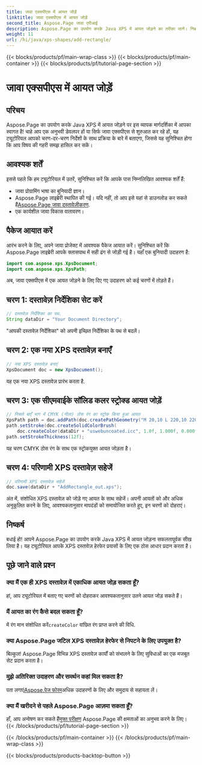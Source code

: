 ```yaml
---
title: जावा एक्सपीएस में आयत जोड़ें
linktitle: जावा एक्सपीएस में आयत जोड़ें
second_title: Aspose.Page जावा एपीआई
description: Aspose.Page का उपयोग करके Java XPS में आयत जोड़ने का तरीका जानें। निर्बाध दस्तावेज़ हेरफेर के लिए हमारी चरण-दर-चरण मार्गदर्शिका का पालन करें। #JavaXPS #AsposePage
weight: 11
url: /hi/java/xps-shapes/add-rectangle/
---
```


{{< blocks/products/pf/main-wrap-class >}}
{{< blocks/products/pf/main-container >}}
{{< blocks/products/pf/tutorial-page-section >}}

# जावा एक्सपीएस में आयत जोड़ें

## परिचय
Aspose.Page का उपयोग करके Java XPS में आयत जोड़ने पर इस व्यापक मार्गदर्शिका में आपका स्वागत है! चाहे आप एक अनुभवी डेवलपर हों या सिर्फ जावा एक्सपीएस से शुरुआत कर रहे हों, यह ट्यूटोरियल आपको चरण-दर-चरण निर्देशों के साथ प्रक्रिया के बारे में बताएगा, जिससे यह सुनिश्चित होगा कि आप विषय की गहरी समझ हासिल कर सकें।
## आवश्यक शर्तें
इससे पहले कि हम ट्यूटोरियल में उतरें, सुनिश्चित करें कि आपके पास निम्नलिखित आवश्यक शर्तें हैं:
- जावा प्रोग्रामिंग भाषा का बुनियादी ज्ञान।
-  Aspose.Page लाइब्रेरी स्थापित की गई। यदि नहीं, तो आप इसे यहां से डाउनलोड कर सकते हैं[Aspose.Page जावा दस्तावेज़ीकरण](https://reference.aspose.com/page/java/).
- एक कार्यशील जावा विकास वातावरण।
## पैकेज आयात करें
आरंभ करने के लिए, अपने जावा प्रोजेक्ट में आवश्यक पैकेज आयात करें। सुनिश्चित करें कि Aspose.Page लाइब्रेरी आपके क्लासपाथ में सही ढंग से जोड़ी गई है। यहाँ एक बुनियादी उदाहरण है:
```java
import com.aspose.xps.XpsDocument;
import com.aspose.xps.XpsPath;
```
अब, जावा एक्सपीएस में एक आयत जोड़ने के लिए दिए गए उदाहरण को कई चरणों में तोड़ते हैं।
## चरण 1: दस्तावेज़ निर्देशिका सेट करें
```java
// दस्तावेज़ निर्देशिका का पथ.
String dataDir = "Your Document Directory";
```
"आपकी दस्तावेज़ निर्देशिका" को अपनी इच्छित निर्देशिका के पथ से बदलें।
## चरण 2: एक नया XPS दस्तावेज़ बनाएँ
```java
// नया XPS दस्तावेज़ बनाएं
XpsDocument doc = new XpsDocument();
```
यह एक नया XPS दस्तावेज़ प्रारंभ करता है.
## चरण 3: एक सीएमवाईके सॉलिड कलर स्ट्रोक्ड आयत जोड़ें
```java
// निचले बाएँ भाग में CMYK (नीला) ठोस रंग का स्ट्रोक किया हुआ आयत
XpsPath path = doc.addPath(doc.createPathGeometry("M 20,10 L 220,10 220,100 20,100 Z"));
path.setStroke(doc.createSolidColorBrush(
    doc.createColor(dataDir + "uswebuncoated.icc", 1.0f, 1.000f, 0.000f, 0.000f, 0.000f)));
path.setStrokeThickness(12f);
```
यह चरण CMYK ठोस रंग के साथ एक स्ट्रोकयुक्त आयत जोड़ता है।
## चरण 4: परिणामी XPS दस्तावेज़ सहेजें
```java
// परिणामी XPS दस्तावेज़ सहेजें
doc.save(dataDir + "AddRectangle_out.xps");
```
अंत में, संशोधित XPS दस्तावेज़ को जोड़े गए आयत के साथ सहेजें।
अपनी आयतों को और अधिक अनुकूलित करने के लिए, आवश्यकतानुसार मापदंडों को समायोजित करते हुए, इन चरणों को दोहराएं।
## निष्कर्ष
बधाई हो! आपने Aspose.Page का उपयोग करके Java XPS में आयत जोड़ना सफलतापूर्वक सीख लिया है। यह ट्यूटोरियल आपके XPS दस्तावेज़ हेरफेर प्रयासों के लिए एक ठोस आधार प्रदान करता है।
## पूछे जाने वाले प्रश्न
### क्या मैं एक ही XPS दस्तावेज़ में एकाधिक आयत जोड़ सकता हूँ?
हां, आप ट्यूटोरियल में बताए गए चरणों को दोहराकर आवश्यकतानुसार उतने आयत जोड़ सकते हैं।
### मैं आयत का रंग कैसे बदल सकता हूँ?
 में रंग मान संशोधित करें`createColor` वांछित रंग प्राप्त करने की विधि.
### क्या Aspose.Page जटिल XPS दस्तावेज़ हेरफेर से निपटने के लिए उपयुक्त है?
बिल्कुल! Aspose.Page विभिन्न XPS दस्तावेज़ कार्यों को संभालने के लिए सुविधाओं का एक मजबूत सेट प्रदान करता है।
### मुझे अतिरिक्त उदाहरण और समर्थन कहां मिल सकता है?
 पता लगाएं[Aspose.पेज फोरम](https://forum.aspose.com/c/page/39)अधिक उदाहरणों के लिए और समुदाय से सहायता लें।
### क्या मैं खरीदने से पहले Aspose.Page आज़मा सकता हूँ?
 हाँ, आप अन्वेषण कर सकते हैं[मुफ्त परीक्षण](https://releases.aspose.com/) Aspose.Page की क्षमताओं का अनुभव करने के लिए।
{{< /blocks/products/pf/tutorial-page-section >}}

{{< /blocks/products/pf/main-container >}}
{{< /blocks/products/pf/main-wrap-class >}}

{{< blocks/products/products-backtop-button >}}
